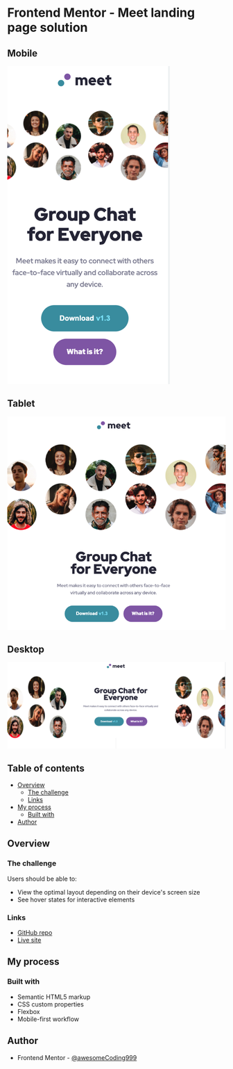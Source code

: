 # Frontend Mentor - Meet landing page solution<!-- omit in toc -->

## Mobile<!-- omit in toc -->

![final mobile](assets/final-mobile.png)

## Tablet<!-- omit in toc -->

![final tablet](assets/final-tablet.png)

## Desktop<!-- omit in toc -->

![final desktop](assets/Final-desktop.png)

## Table of contents<!-- omit in toc -->

- [Overview](#overview)
  - [The challenge](#the-challenge)
  - [Links](#links)
- [My process](#my-process)
  - [Built with](#built-with)
- [Author](#author)

## Overview

### The challenge

Users should be able to:

- View the optimal layout depending on their device's screen size
- See hover states for interactive elements

### Links

- [GitHub repo](https://github.com/awesomeCoding999/frontend-mentor-meet-landing-page)
- [Live site](https://awesomecoding999.github.io/frontend-mentor-meet-landing-page/)

## My process

### Built with

- Semantic HTML5 markup
- CSS custom properties
- Flexbox
- Mobile-first workflow

## Author

- Frontend Mentor - [@awesomeCoding999](https://www.frontendmentor.io/profile/awesomeCoding999)
